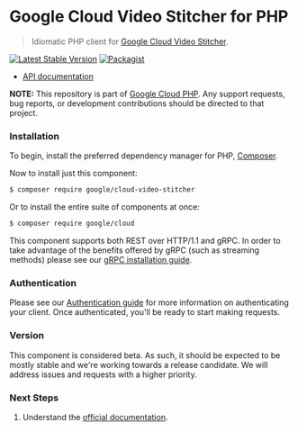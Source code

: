 # Google Cloud Video Stitcher for PHP

> Idiomatic PHP client for [Google Cloud Video Stitcher](https://cloud.google.com/video-stitcher).

[![Latest Stable Version](https://poser.pugx.org/google/cloud-video-stitcher/v/stable)](https://packagist.org/packages/google/cloud-video-stitcher) [![Packagist](https://img.shields.io/packagist/dm/google/cloud-video-stitcher.svg)](https://packagist.org/packages/google/cloud-video-stitcher)

* [API documentation](https://cloud.google.com/php/docs/reference/cloud-video-stitcher/latest)

**NOTE:** This repository is part of [Google Cloud PHP](https://github.com/googleapis/google-cloud-php). Any
support requests, bug reports, or development contributions should be directed to
that project.

### Installation

To begin, install the preferred dependency manager for PHP, [Composer](https://getcomposer.org/).

Now to install just this component:

```sh
$ composer require google/cloud-video-stitcher
```

Or to install the entire suite of components at once:

```sh
$ composer require google/cloud
```

This component supports both REST over HTTP/1.1 and gRPC. In order to take advantage of the benefits offered by gRPC (such as streaming methods)
please see our [gRPC installation guide](https://cloud.google.com/php/grpc).

### Authentication

Please see our [Authentication guide](https://github.com/googleapis/google-cloud-php/blob/main/AUTHENTICATION.md) for more information
on authenticating your client. Once authenticated, you'll be ready to start making requests.

### Version

This component is considered beta. As such, it should be expected to be mostly
stable and we're working towards a release candidate. We will address issues
and requests with a higher priority.

### Next Steps

1. Understand the [official documentation](https://cloud.google.com/video-stitcher/docs).
